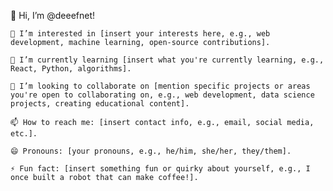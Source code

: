 👋 Hi, I’m @deeefnet!

    👀 I’m interested in [insert your interests here, e.g., web development, machine learning, open-source contributions].

    🌱 I’m currently learning [insert what you're currently learning, e.g., React, Python, algorithms].

    💞️ I’m looking to collaborate on [mention specific projects or areas you're open to collaborating on, e.g., web development, data science projects, creating educational content].

    📫 How to reach me: [insert contact info, e.g., email, social media, etc.].

    😄 Pronouns: [your pronouns, e.g., he/him, she/her, they/them].

    ⚡ Fun fact: [insert something fun or quirky about yourself, e.g., I once built a robot that can make coffee!].



<!---
deeefnet/deeefnet is a ✨ special ✨ repository because its `README.md` (this file) appears on your GitHub profile.
You can click the Preview link to take a look at your changes.
--->

